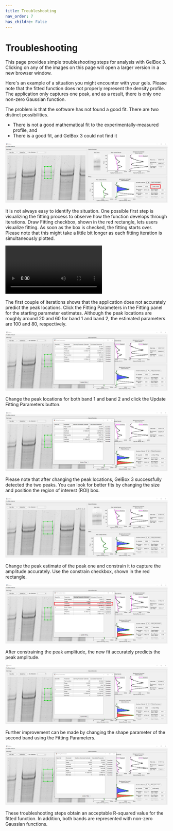 ```yaml
---
title: Troubleshooting
nav_order: 7
has_childre: False
---
```


# Troubleshooting

This page provides simple troubleshooting steps for analysis with GelBox 3. Clicking on any of the images on this page will open a larger version in a new browser window.

Here's an example of a situation you might encounter with your gels. Please note that the fitted function does not properly represent the density profile. The application only captures one peak, and as a result, there is only one non-zero Gaussian function.

The problem is that the software has not found a good fit. There are two distinct possibilities.

+ There is not  a good mathematical fit to the experimentally-measured profile, and
+ There is a good fit, and GelBox 3 could not find it

<a href="media/single_curve.png" target="_blank">![Single curve](media/single_curve.png)</a>

It is not always easy to identify the situation. One possible first step is visualizing the fitting process to observe how the function develops through iterations. Draw Fitting checkbox, shown in the red rectangle, lets users visualize fitting. As soon as the box is checked, the fitting starts over. Please note that this might take a little bit longer as each fitting iteration is simultaneously plotted.

<video src="https://github.com/utkugulbulak/gelbox_website/assets/98066302/2b565a73-f751-4250-bc79-8b6e7933328e" controls="controls" style="max-width: 730px;"></video>

The first couple of iterations shows that the application does not accurately predict the peak locations. Click the Fitting Parameters in the Fitting panel for the starting parameter estimates. Although the peak locations are roughly around 20 and 60 for band 1 and band 2, the estimated parameters are 100 and 80, respectively.

<a href="media/change_parameters.png" target="_blank">![Change parameters](media/change_parameters.png)</a>

Change the peak locations for both band 1 and band 2 and click the Update Fitting Parameters button.

<a href="media/parameters_changed.png" target="_blank">![Parameters changed](media/parameters_changed.png)</a>

Please note that after changing the peak locations, GelBox 3 successfully detected the two peaks. You can look for better fits by changing the size and position the region of interest (ROI) box.

<a href="media/drag_box_down.png" target="_blank">![Drag box down](media/drag_box_down.png)</a>

Change the peak estimate of the peak one and constrain it to capture the amplitude accurately. Use the constrain checkbox, shown in the red rectangle.

<a href="media/constrain_parameter.png" target="_blank">![Drag box down](media/constrain_parameter.png)</a>

After constraining the peak amplitude, the new fit accurately predicts the peak amplitude.

<a href="media/constrained_parameter_new_fit.png" target="_blank">![Drag box down](media/constrained_parameter_new_fit.png)</a>

Further improvement can be made by changing the shape parameter of the second band using the Fitting Parameters.

<a href="media/final_analysis.png" target="_blank">![final analysis](media/final_analysis.png)</a>

These troubleshooting steps obtain an acceptable R-squared value for the fitted function. In addition, both bands are represented with non-zero Gaussian functions.
